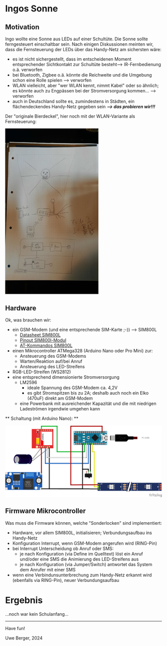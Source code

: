 # Ingos Sonne

## Motivation

Ingo wollte eine Sonne aus LEDs auf einer Schultüte. Die Sonne sollte ferngesteuert einschaltbar sein. Nach einigen Diskussionen meinten wir, dass die Fernsteuerung der LEDs über das Handy-Netz am sichersten wäre:
  
* es ist nicht sichergestellt, dass im entscheidenen Moment entsprechender Sichtkontakt zur Schultüte besteht--> IR-Fernbedienung o.ä. verworfen
* bei Bluetooth, Zigbee o.ä. könnte die Reichweite und die Umgebung schon eine Rolle spielen --> verworfen
* WLAN vielleicht, aber "wer WLAN kennt, nimmt Kabel" oder so ähnlich; es könnte auch zu Engpässen bei der Stromversorgung kommen... --> verworfen
* auch in Deutschland sollte es, zumindestens in Städten, ein flächendeckendes Handy-Netz gegeben sein ***--> das probieren wir!!!***

Der "originale Bierdeckel", hier noch mit der WLAN-Variante als Fernsteuerung:

<img src="images/photo_2024-04-11_12-16-44.jpg" width="300"/>


## Hardware

Ok, was brauchen wir:

* ein GSM-Modem (und eine entsprechende SIM-Karte ;-)) --> SIM800L
    * [Datasheet SIM800L](https://www.makershop.de/download/Datasheet_SIM800L.pdf)
    * [Pinout SIM800l-Modul](https://www.makershop.de/download/SIM800L-GSM-Pinout.jpg)
    * [AT-Kommandos SIM800L](https://raspberry-pi.fr/download/SIM800%20Series_AT%20Command%20Manual_V1.09.pdf)
* einen Mikrocontroller ATMega328 (Arduino Nano oder Pro Mini) zur:
    * Ansteuerung des GSM-Modems
    * Warten/Reaktion auf/bei Anruf
    * Ansteuerung des LED-Streifens
* RGB-LED-Streifen (WS2812)
* eine entsprechend dimensionierte Stromversorgung
    * LM2596
        * ideale Spannung des GSM-Modem ca. 4,2V
        * es gibt Stromspitzen bis zu 2A; deshalb auch noch ein Elko (470uF) direkt am GSM-Modem
    * eine Powerbank mit ausreichender Kapazität und die mit niedrigen Ladeströmen irgendwie umgehen kann




** Schaltung (mit Arduino Nano): **

<img src="images/ingos sonne_Steckplatine.png" width="1000"/>


## Firmware Mikrocontroller

Was muss die Firmware können, welche "Sonderlocken" sind implementiert:

* Hardware, vor allem SIM800L, initialisieren; Verbundungsaufbau ins Handy-Netz
* Konfiguration Interrupt, wenn GSM-Modem angerufen wird (RING-Pin)
* bei Interrupt Unterscheidung ob Anruf oder SMS:
    * je nach Konfiguration (via Define im Quelltext) löst ein Anruf und/oder eine SMS die Animierung des LED-Streifens aus
    * je nach Konfiguration (via Jumper/Switch) antwortet das System dem Anrufer mit einer SMS
* wenn eine Verbindunsunterbrechung zum Handy-Netz erkannt wird (ebenfalls via RING-Pin), neuer Verbundungsaufbau


# Ergebnis

...noch war kein Schulanfang...


-----
Have fun!

Uwe Berger, 2024



